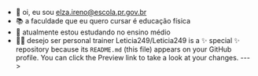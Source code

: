 - 👋 oi, eu sou elza.ireno@escola.pr.gov.br
- 📚 a faculdade que eu quero cursar é educação física 
- 🧷 atualmente estou estudando no ensino médio 
- 🏋🏼 desejo ser personal trainer
Leticia249/Leticia249 is a ✨ special ✨ repository because its `README.md` (this file) appears on your GitHub profile.
You can click the Preview link to take a look at your changes.
--->
